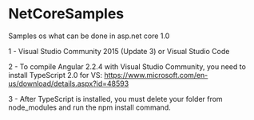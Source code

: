 # NetCoreSamples

Samples os what can be done in asp.net core 1.0

1 - Visual Studio Community 2015 (Update 3) or Visual Studio Code

2 - To compile Angular 2.2.4 with Visual Studio Community, you need to install TypeScript 2.0 for VS:
https://www.microsoft.com/en-us/download/details.aspx?id=48593

3 - After TypeScript is installed, you must delete your folder from node_modules and run the npm install command.
